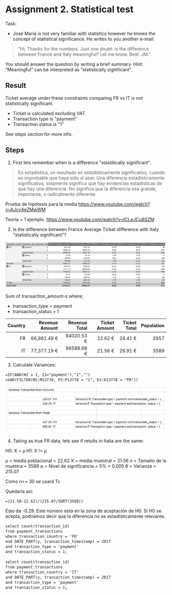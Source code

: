 # Assignment 2. Statistical test 


Task: 

* José María is not very familiar with statistics however he knows the concept of statistical
significance. He writes to you another e-mail:
> "Hi, Thanks for the numbers. Just one doubt: is the difference
between France and Italy meaningful? Let me know. Best. JM."


You should answer the question by writing a brief summary.
Hint: “Meaningful” can be interpreted as “statistically significant”.


## Result

Ticket average under these constraints comparing FR vs IT is not statistically significant.
* Ticket is calculated excluding VAT.
* Transaction type is "payment"
* Transaction status is "1" 

See steps section for more info.


## Steps

1. First lets remember when is a difference "stastitically significant".

>En estadística, un resultado es estadísticamente significativo, cuando es improbable que haya sido al azar.
Una diferencia estadísticamente significativa, solamente significa que hay evidencias estadísticas de que hay una diferencia.
No significa que la diferencia sea grande, importante, o radicalmente diferente.

Prueba de hipótesis para la media
https://www.youtube.com/watch?v=AJcy4eZMwWM

Teoría + 1 ejemplo.
https://www.youtube.com/watch?v=tCLeJCuBSZM

2. Is the difference between France Average Ticket difference with Italy "statistically significant"?

![image](img_1.png)



Sum of transaction_amount-s where;
  - transaction_type = payment
  - transaction_status = 1
    
    
| Country      | Revenue Amount | Revenue Total | Ticket Amount | Ticket Total | Population |
|-------------:|-------------:|-------------:|-------------:|-------------:|-------------:|
| FR    |  66,891.49 € | 84020.53 € | 22.62 €  | 28.41 € |2957 |  
| IT    |  77,377.19 € | 96588.68 € | 21.56 €  | 26.91 €  | 3589 |


3. Calculate Variances:
```
=IF(AND(H2 = 1, I2="payment"),"1","")
=VAR(FILTER(M2:M13770, P2:P13770 = "1", K2:K13770 = "FR")) 
```
![image](img_2.png)


4. Taking as true FR data, lets see if retults in Italia are the same:

H0: X =  μ 
H1: X != μ


μ =  media poblacional = 22,62
X = media muestral = 21.56
n = Tamaño de la muestra = 3589
α = Nivel de significancia = 5% = 0.005
θ = Varianza = 215.07

Como n>= 30 se usará Tc

Quedaría así:
```
=(21.58-22.62)/(215.07/SQRT(3589))
```

Esto da -0.29.
Este número está en la zona de aceptación de H0.
Si H0 se acepta, podríamos decir que la diferencia no es estadísticamente relevante.


```
select count(transaction_id)
from payment_transactions
where transaction_country = 'FR'
and DATE_PART(y, transaction_timestamp) = 2017
and transaction_type = 'payment'
and transaction_status = 1; 

select count(transaction_id)
from payment_transactions
where transaction_country = 'IT'
and DATE_PART(y, transaction_timestamp) = 2017
and transaction_type = 'payment'
and transaction_status = 1; 
```

